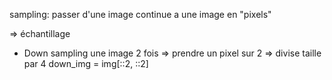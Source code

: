 
sampling: passer d'une image continue a une image en "pixels"

=> échantillage

- Down sampling une image 2 fois => prendre un pixel sur 2 => divise taille par 4
down_img = img[::2, ::2]
